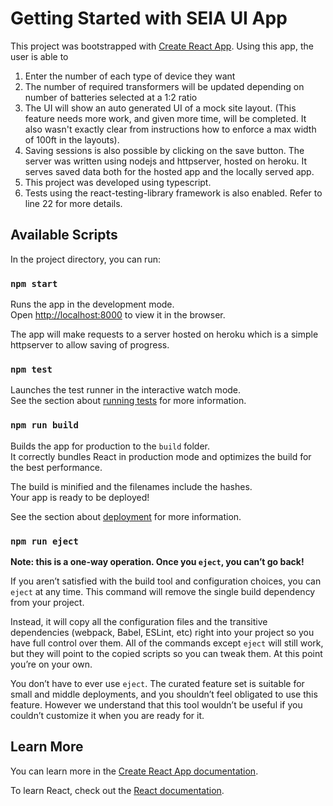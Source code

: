 # Getting Started with SEIA UI App

This project was bootstrapped with [Create React App](https://github.com/facebook/create-react-app).
Using this app, the user is able to
1. Enter the number of each type of device they want
2. The number of required transformers will be updated depending on number of batteries selected at a 1:2 ratio
3. The UI will show an auto generated UI of a mock site layout. (This feature needs more work, and given more time, will be completed. It also wasn't exactly clear from instructions how to enforce a max width of 100ft in the layouts). 
4. Saving sessions is also possible by clicking on the save button. The server was written using nodejs and httpserver, hosted on heroku. It serves saved data both for the hosted app and the locally served app.
5. This project was developed using typescript.
6. Tests using the react-testing-library framework is also enabled. Refer to line 22 for more details.
## Available Scripts

In the project directory, you can run:

### `npm start`

Runs the app in the development mode.\
Open [http://localhost:8000](http://localhost:8000) to view it in the browser.

The app will make requests to a server hosted on heroku which is a simple httpserver to allow saving of progress.

### `npm test`

Launches the test runner in the interactive watch mode.\
See the section about [running tests](https://facebook.github.io/create-react-app/docs/running-tests) for more information.

### `npm run build`

Builds the app for production to the `build` folder.\
It correctly bundles React in production mode and optimizes the build for the best performance.

The build is minified and the filenames include the hashes.\
Your app is ready to be deployed!

See the section about [deployment](https://facebook.github.io/create-react-app/docs/deployment) for more information.

### `npm run eject`

**Note: this is a one-way operation. Once you `eject`, you can’t go back!**

If you aren’t satisfied with the build tool and configuration choices, you can `eject` at any time. This command will remove the single build dependency from your project.

Instead, it will copy all the configuration files and the transitive dependencies (webpack, Babel, ESLint, etc) right into your project so you have full control over them. All of the commands except `eject` will still work, but they will point to the copied scripts so you can tweak them. At this point you’re on your own.

You don’t have to ever use `eject`. The curated feature set is suitable for small and middle deployments, and you shouldn’t feel obligated to use this feature. However we understand that this tool wouldn’t be useful if you couldn’t customize it when you are ready for it.

## Learn More

You can learn more in the [Create React App documentation](https://facebook.github.io/create-react-app/docs/getting-started).

To learn React, check out the [React documentation](https://reactjs.org/).
